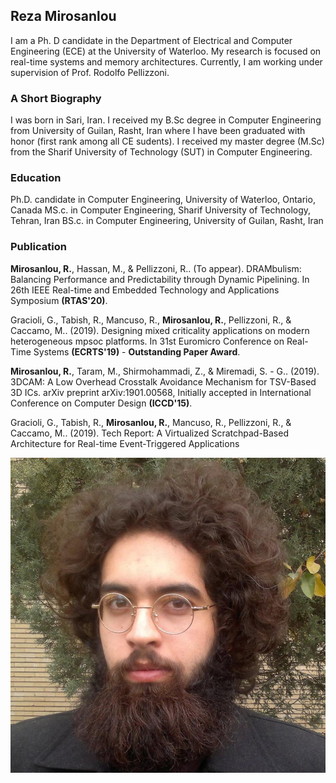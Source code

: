 ## Reza Mirosanlou

I am a Ph. D candidate in the Department of Electrical and Computer Engineering (ECE) at the University of Waterloo. My research is focused on real-time systems and memory architectures. Currently, I am working under supervision of Prof. Rodolfo Pellizzoni.

### A Short Biography

I was born in Sari, Iran. I received my B.Sc degree in Computer Engineering from University of Guilan, Rasht, Iran where I have been graduated with honor (first rank among all CE sudents). I received my master degree (M.Sc) from the Sharif University of Technology (SUT) in Computer Engineering. 

### Education
Ph.D. candidate in Computer Engineering, University of Waterloo, Ontario, Canada
MS.c. in Computer Engineering, Sharif University of Technology, Tehran, Iran
BS.c. in Computer Engineering, University of Guilan, Rasht, Iran

### Publication

**Mirosanlou, R.**, Hassan, M., & Pellizzoni, R.. (To appear). DRAMbulism: Balancing Performance and Predictability through Dynamic Pipelining. In 26th IEEE Real-time and Embedded Technology and Applications Symposium **(RTAS'20)**.

Gracioli, G., Tabish, R., Mancuso, R., **Mirosanlou, R.**, Pellizzoni, R., & Caccamo, M.. (2019). Designing mixed criticality applications on modern heterogeneous mpsoc platforms. In 31st Euromicro Conference on Real-Time Systems **(ECRTS'19)** - **Outstanding Paper Award**.

**Mirosanlou, R.**, Taram, M., Shirmohammadi, Z., & Miremadi, S. - G.. (2019). 3DCAM: A Low Overhead Crosstalk Avoidance Mechanism for TSV-Based 3D ICs. arXiv preprint arXiv:1901.00568, Initially accepted in International Conference on Computer Design **(ICCD'15)**.

Gracioli, G., Tabish, R., **Mirosanlou, R.**, Mancuso, R., Pellizzoni, R., & Caccamo, M.. (2019). Tech Report: A Virtualized Scratchpad-Based Architecture for Real-time Event-Triggered Applications

![Image description](10906204_754822767906449_9186351623980503954_n.jpg)


